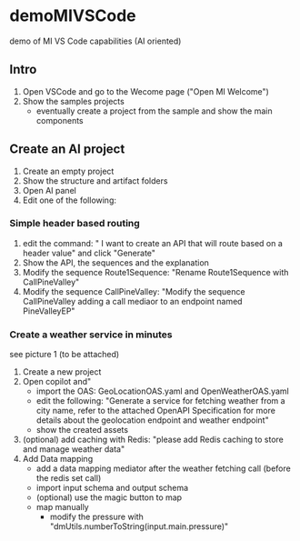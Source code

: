 # demoMIVSCode
demo of MI VS Code capabilities (AI oriented)
## Intro
1. Open VSCode and go to the Wecome page ("Open MI Welcome")
2. Show the samples projects
   - eventually create a project from the sample and show the main components
## Create an AI project
1. Create an empty project
2. Show the structure and artifact folders
3. Open AI panel
4. Edit one of the following:
### Simple header based routing
1. edit the command: " I want to create an API that will route based on a header value" and click "Generate"
2. Show the API, the sequences and the explanation
3. Modify the sequence Route1Sequence: "Rename Route1Sequence with CallPineValley"
4. Modify the sequence CallPineValley: "Modify the sequence CallPineValley adding a call mediaor to an endpoint named PineValleyEP"
### Create a weather service in minutes
see picture 1 (to be attached)
1. Create a new project
2. Open copilot and"
   - import the OAS: GeoLocationOAS.yaml and OpenWeatherOAS.yaml
   - edit the following: "Generate a service for fetching weather from a city name, refer to the attached OpenAPI Specification for more details about the geolocation endpoint and weather endpoint"
   - show the created assets
3. (optional) add caching with Redis: "please add Redis caching to store and manage weather data"
4. Add Data mapping
   - add a data mapping mediator after the weather fetching call (before the redis set call)
   - import input schema and output schema
   - (optional) use the magic button to map
   - map manually
     - modify the pressure with "dmUtils.numberToString(input.main.pressure)"


